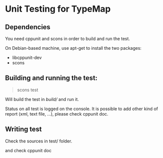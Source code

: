 # Unit Testing for TypeMap

## Dependencies

You need cppunit and scons in order to build and run the test.

On Debian-based machine, use apt-get to install the two packages:

- libcppunit-dev
- scons


## Building and running the test:

> scons test

Will build the test in *build/* and run it.

Status on all test is logged on the console.
It is possible to add other kind of report (xml, text file, ...), please check cppunit doc.

## Writing test

Check the sources in test/ folder.

and check cppunit doc
